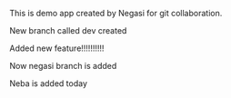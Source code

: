 This is demo app created by Negasi for git collaboration.

New branch called dev created

Added new feature!!!!!!!!!!

Now negasi branch is added

Neba is added today
